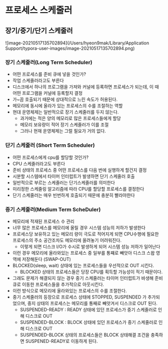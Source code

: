 # 프로세스 스케줄러

## 장기/중기/단기 스케줄러
![image-20210517135702894](/Users/hyeon9mak/Library/Application Support/typora-user-images/image-20210517135702894.png)

### 장기 스케줄러(Long Term Scheduler)
- 어떤 프로세스를 준비 큐에 넣을 것인가?
- 작업 스케줄러라고도 부른다
- 디스크에서 하나의 프로그램을 가져와 커널에 등록하면 프로세스가 되는데,
  이 때 어떤 프로그램을 커널에 등록할지 결정
- 가~끔 호출되기 때문에 상대적으로 느린 속도가 허용된다.
- 메모리에 동시에 올라가 있는 프로세스의 수를 조절하는 역할
- 현대 운영체제는 일반적으로 장기 스케줄러를 두지 않는다.
  - 과거에는 적은 양의 메모리로 많은 프로세스들에게 할당
  - 메모리 보유량이 적어 장기 스케줄러가 이를 조절
  - 그러나 현재 운영체제는 그럴 필요가 거의 없다.

### 단기 스케줄러 (Short Term Scheduler)
- 어떤 프로세스에게 cpu를 할당할 것인가?
- CPU 스케줄러라고도 부른다
- 준비 상태의 프로세스 중 어떤 프로세스를 다음 번에 실행하게 할건지 결정
- 시분할 시스템에서 타이머 인터럽트가 발생하면 단기 스케줄러 호출
- 일반적으로 부르는 스케줄러는 단기스케줄러를 의미한다
- 미리정한 스케줄링 알고리즘에 따라 CPU를 할당할 프로세스를 결정한다
- 단기 스케줄러는 매우 빈번하게 호출되기 때문에 충분히 빨라야한다

### 중기 스케줄러(Medium Term ScheDuler)
- 메모리에 적재된 프로세스 수 관리
- 너무 많은 프로세스를 메모리에 올릴 경우 시스템 성능의 저하가 발생한다
- 프로세스당 보유하고 있는 메모리 량이 극도로 적어지게 되면
  CPU수행에 필요한 프로세스의 주소 공간조차도 메모리에 올려놓기 어려워진다.
  - 이렇게 되면 디스크 I/O가 수시로 발생하게 되어 시스템 성능 저하가 일어난다
- 이런 경우 메모리에 올라와있는 프로세스 중 일부를 통쨰로 빼앗아 디스크 스왑 영역에 저장해둔다 (SWAP-OUT)
- BLOCKED(sleep, wait) 상태에 있는 프로세스들을 우선적으로 OUT 시킨다.
  - BLOCKED 상태의 프로세스들은 당장 CPU를 획득할 가능성이 적기 때문이다.
- 그래도 문제가 해결되지 않는 경우 중기 스케줄러는 타이머 인터럽트가 바생해 준비큐로 이동한 프로세스들을 추가적으로 아웃시킨다.
- 이런 방식으로 메모리에 올라와있는 프로세스의 수를 조절한다.
- 중기 스케줄러의 등장으로 프로세스 상태에 STOPPED, SUSPENDED 가 추가되었으며, 중지 상태의 프로세스는 메모리를 통째로 빼앗겨서 디스크로 OUT 된다.
  - SUSPENDED-READY : READY 상태에 있던 프로세스가 중기 스케줄러로 인해 디스크로 OUT
  - SUSPENDED-BLOCK : BLOCK 상태에 있던 프로세스가 중기 스케줄러로 인해 디스크로 OUT
  - SUSPENDED-BLOCK 상태의 프로세스들은 BLOCK 상태해결 조건을 충족하면 SUSPENED-READY로 이동하게 된다.

